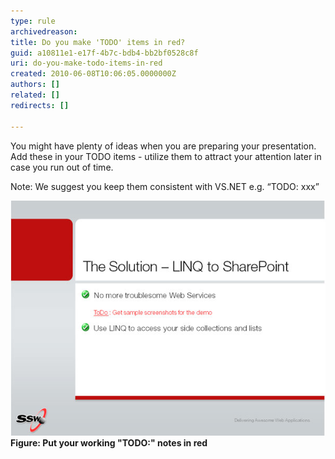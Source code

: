 ```yaml
---
type: rule
archivedreason: 
title: Do you make 'TODO' items in red?
guid: a10811e1-e17f-4b7c-bdb4-bb2bf0528c8f
uri: do-you-make-todo-items-in-red
created: 2010-06-08T10:06:05.0000000Z
authors: []
related: []
redirects: []

---
```


You might have plenty of ideas when you are preparing your presentation. Add these in your TODO items - utilize them to attract your attention later in case you run out of time.

Note: We suggest you keep them consistent with VS.NET e.g. “TODO: xxx”

<!--endintro-->
![](Todo.jpg)**Figure: Put your working "TODO:" notes in red**
